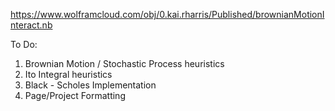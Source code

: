 https://www.wolframcloud.com/obj/0.kai.rharris/Published/brownianMotionInteract.nb

To Do:

1. Brownian Motion / Stochastic Process heuristics
2. Ito Integral heuristics
3. Black - Scholes Implementation
4. Page/Project Formatting

